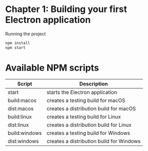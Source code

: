 # Chapter 1: Building your first Electron application

Running the project

```sh
npm install
npm start
```

# Available NPM scripts

| Script | Description |
| --- | --- |
| start | starts the Electron application |
| build:macos | creates a testing build for macOS |
| dist:macos | creates a distribution build for macOS |
| build:linux | creates a testing build for Linux |
| dist:linux | creates a distribution build for Linux |
| build:windows | creates a testing build for Windows |
| dist:windows | creates a distribution build for Windows |